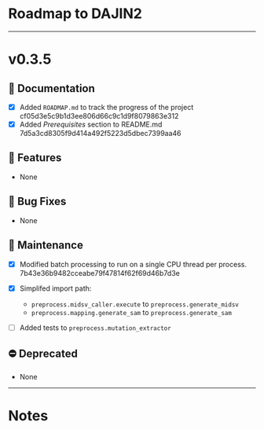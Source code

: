 # Roadmap to DAJIN2

-------------

# v0.3.5

## 📝 Documentation

+ [x] Added `ROADMAP.md` to track the progress of the project cf05d3e5c9b1d3ee806d66c9c1d9f8079863e312
+ [x] Added *Prerequisites* section to README.md 7d5a3cd8305f9d414a492f5223d5dbec7399aa46

## 🚀 Features

+ None

## 🐛 Bug Fixes

+ None

## 🔧 Maintenance

+ [x] Modified batch processing to run on a single CPU thread per process. 7b43e36b9482cceabe79f47814f62f69d46b7d3e

+ [x] Simplifed import path:
  + `preprocess.midsv_caller.execute` to `preprocess.generate_midsv`
  + `preprocess.mapping.generate_sam` to `preprocess.generate_sam`

+ [ ] Added tests to `preprocess.mutation_extractor`

## ⛔️ Deprecated

+ None

-------------

# Notes


